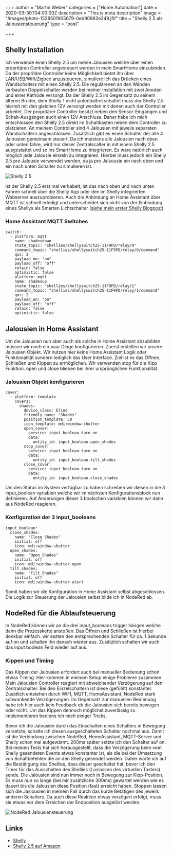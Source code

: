 +++
author = "Martin Weber"
categories = ["Home Automation"]
date = 2020-03-30T04:00:00Z
description = "This is meta description"
image = "/images/photo-1528501905679-0eb90962e249.jfif"
title = "Shelly 2.5 als Jalousiensteuerung"
type = "post"

+++

## Shelly Installation

Ich verwende einen Shelly 2.5 um meine Jalousien welche über einen propritären Controller angesteuert werden in mein SmartHome einzubinden. Da der propritäre Controller keine Möglichkeit bietet ihn über LAN/USB/Wifi/Zigbee anzusteueren, simuliere ich das Drücken eines Wandschalters mit einen Shelly 2.5. Die regulärenen an den Wänden verbauten Doppelschalter werden bei meiner Installation mit zwei Anoden und einer Kathode versorgt. Da der Shelly 2.5 im Gegensatz zu seinem älteren Bruder, dem Shelly 1 nicht potentialfrei schaltet muss der Shelly 2.5 hiermit mit den gleichen 12V versorgt werden mit denen auch der Controller arbeitet. Der propritärer Controller besitzt neben den Sensor-Eingängen und Schalt-Ausgängen auch einen 12V Anschluss. Daher habe ich mich entschlossen den Shelly 2.5 direkt im Schaltkasten neben dem Controller zu platzieren. An meinem Controller sind 4 Jalousien mit jeweils separaten Wandschaltern angeschlossen. Zusätzlich gibt es einen Schalter der alle 4 Jalousien gemeinsam steuert. Da ich meistens alle Jalousien nach oben oder unten fahre, wird nur dieser Zentralscalter in mit einem Shelly 2.5 ausgestattet und so ins SmartHome zu integrieren. Es wäre natürlich auch möglich jede Jalousie einzeln zu integrieren. Hierbei muss jedoch ein Shelly 2.5 pro Jalousie verwendet werden, da ja pro Jalsousie ein nach oben und ein nach unten Schalter zu simulieren ist.

![Shelly 2.5](/images/post/shelly-25.jpg "Shelly 2.5 (source: shelly.cloud)")

Ist der Shelly 2.5 erst mal verkabelt, ist das nach oben und nach unten Fahren schnell über die Shelly App oder den im Shelly integrierten Webserver auszuprobieren. Auch die Anbindung an Home Assistant über MQTT ist schnell erledigt und unterscheidet sich nicht von der Einbindung eines Shellys als Smarten Lichtschalter ([siehe mein erster Shelly Blogpost](../shelly-switches/)).

### Home Assistant MQTT Switches

    switch:
      - platform: mqtt
        name: shadesdown
        state_topic: "shellies/shellyswitch25-11F9FD/relay/0"
        command_topic: "shellies/shellyswitch25-11F9FD/relay/0/command"
        qos: 2
        payload_on: "on"
        payload_off: "off"
        retain: false
        optimistic: false
      - platform: mqtt
        name: shadesup
        state_topic: "shellies/shellyswitch25-11F9FD/relay/1"
        command_topic: "shellies/shellyswitch25-11F9FD/relay/1/command"
        qos: 2
        payload_on: "on"
        payload_off: "off"
        retain: false
        optimistic: false

## Jalousien in Home Assistant

Um die Jalousien nun aber auch als solche in Home Assistant abzubilden müssen wir noch ein paar Dinge konfigurieren.
Zuerst erstellen wir unsere Jalousien Objekt. Wir nutzen hier keine Home Assistant Logik oder Funktionalität sondern lediglich das User Interface. Ziel ist es das Öffnen, Schließen und Kippen zu ermöglichen. Wir verwenden stop für die Kipp Funktion. open und close blieben bei ihrer ursprünglichen Funktionalität.

### Jalousien Objekt konfigurieren

    cover:
      - platform: template
        covers:
          shades:
            device_class: blind
            friendly_name: "Shades"
            position_template: 50
            icon_template: mdi:window-shutter
            open_cover:
              service: input_boolean.turn_on
              data:
                entity_id: input_boolean.open_shades
            stop_cover:
              service: input_boolean.turn_on
              data:
                entity_id: input_boolean.tilt_shades
            close_cover:
              service: input_boolean.turn_on
              data:
                entity_id: input_boolean.close_shades

Um den Status im System verfügbar zu haben schreiben wir diesen in die 3 input_boolean variablen welche wir im nächsten Konfigurationsblock nun definieren.
Auf Änderungen dieser 3 boolschen variablen können wir dann aus NodeRed reagieren.

### Konfiguration der 3 input_booleans

    input_boolean:
      close_shades:
        name: "Close Shades"
        initial: off
        icon: mdi:window-shutter
      open_shades:
        name: "Open Shades"
        initial: off
        icon: mdi:window-shutter-open
      tilt_shades:
        name: "Tilt Shades"
        initial: off
        icon: mdi:window-shutter-alert

Somit haben wir die Konfiguration in Home Assistant selbst abgeschlossen. Die Logik zur Steuerung der Jalousien selbst bilde ich in NodeRed ab.

## NodeRed für die Ablaufsteuerung

In NodeRed können wir an die drei input_booleans trigger hängen welche dann die Prozesskette anstoßen. Das Öffnen und Schließen ist hierbei denkbar einfach. wir sezten den entsprechenden Schalter für ca. 1 Sekunde auf on und schalten ihn danach wieder aus. Zusätzlich schalten wir auch das input boolean Feld wieder auf aus.

### Kippen und Timing
Das Kippen der Jalousien erfordert auch bei manueller Bedienung schon etwas Timing. Hier kommen in meinem Setup einige Probleme zusammen. Mein Jalousien Controller reagiert mit abweichender Verzögerung auf den Zentralschalter. Bei den Einzelschaltern ist diese (gefühlt) konstanter. Zusätlich entstehen durch WIFI, MQTT, HomeAssistant, NodeRed stark schwankende Verzögerungen. Im Gegensatz zur manuellen Bedienung habe ich hier auch kein Feedback ob die Jalousien sich bereits bewegen oder nicht. Um das Kippen dennoch möglichst zuverlässig zu implementieren bediene ich mich einiger Tricks.

Bevor ich die Jalousien durch das Einschalten eines Schalters in Bewegung versetzte, schalte ich diesen ausgeschalteten Schalter nochmal aus. Damit ist die Verbindung zwischen NodeRed, HomeAssistant, MQTT-Server und Shelly schon mal aufgewärmt. 200ms später setzte ich den Schalter auf on. Bei meinen Tests hat sich herausgestellt, dass die Verzögerung beim vom Shelly gesendeten Events etwas konstanter ist, als die bei der Umsetzung von Schaltbefehlen die an den Shelly gesendet werden. Daher warte ich auf die Bestätigung des Shellies, dass dieser geschaltet hat, bevor ich den Timer für das Ausschalten des Shellies (Loslassen des virtuellen Tasters) sende. Die Jalousien sind nun immer noch in Bewegung zur Kipp-Position. Es muss nun so lange (bei mir zusätzliche 300ms) gewartet werden wie es dauert bis die Jalousien diese Position (fast) erreicht haben. Stoppen lassen sich die Jaslousien in meinem Fall durch das kurze Betätigen des jeweils anderen Schalters. Da auch diese Reaktion etwas verzögert erfolgt, muss sie etwas vor dem Erreichen der Endposition ausgelöst werden.

![NodeRed Jalousiensteuerung](/images/post/node-red-shades.png "NodeRed Jalousiensteuerung")


## Links
* [Shelly](https://shelly.cloud)
* [Shelly 2.5 auf Amazon](https://www.amazon.de/Shelly-Dual-WLAN-Schalter-Messfunktion/dp/B07Q9M2Y1S/ref=pd_sbs_60_1/259-7694751-8299156?_encoding=UTF8&pd_rd_i=B07Q9M2Y1S&pd_rd_r=333081d1-3415-404a-8de4-b34b3cfadf5a&pd_rd_w=1xh0j&pd_rd_wg=TtJJz&pf_rd_p=42bf0ad8-ce6f-4127-a2f0-106727020a41&pf_rd_r=5CBB398VN4NCJ48XKJRB&psc=1&refRID=5CBB398VN4NCJ48XKJRB&tag=napster220203-21)